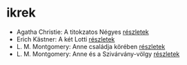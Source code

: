# ikrek

- Agatha Christie: A titokzatos Négyes [részletek](_details/%7Bopf.creator%7D.md#id_238)
- Erich Kästner: A két Lotti [részletek](_details/%7Bopf.creator%7D.md#id_1199)
- L. M. Montgomery: Anne családja körében [részletek](_details/%7Bopf.creator%7D.md#id_484)
- L. M. Montgomery: Anne és a Szivárvány-völgy [részletek](_details/%7Bopf.creator%7D.md#id_485)